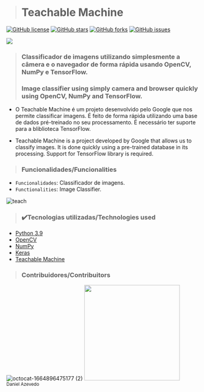 > <h1>Teachable Machine</h1>
[![GitHub license](https://img.shields.io/github/license/DanAzevedo/teachable-machine?style=for-the-badge)](https://github.com/DanAzevedo/teachable-machine/blob/main/LICENSE)
[![GitHub stars](https://img.shields.io/github/stars/DanAzevedo/teachable-machine?style=for-the-badge)](https://github.com/DanAzevedo/teachable-machine/stargazers)
[![GitHub forks](https://img.shields.io/github/forks/DanAzevedo/teachable-machine?style=for-the-badge)](https://github.com/DanAzevedo/teachable-machine/network)
[![GitHub issues](https://img.shields.io/github/issues/DanAzevedo/teachable-machine?style=for-the-badge)](https://github.com/DanAzevedo/teachable-machine/issues)

<p>
<img src="http://img.shields.io/static/v1?label=STATUS&message=%20FINISH&color=GREEN&style=for-the-badge"/>
</p>

> <h3>Classificador de imagens utilizando simplesmente a câmera e o navegador de forma rápida usando OpenCV, NumPy e TensorFlow.</h3>
> <h3>Image classifier using simply camera and browser quickly using OpenCV, NumPy and TensorFlow.</h3>  

- O Teachable Machine é um projeto desenvolvido pelo Google que nos permite classificar imagens. É feito de forma rápida utilizando uma base de dados pré-treinado no seu processamento. É necessário ter suporte para a bliblioteca TensorFlow.

- Teachable Machine is a project developed by Google that allows us to classify images. It is done quickly using a pre-trained database in its processing. Support for TensorFlow library is required.

> <h3>Funcionalidades/Funcionalities</h3>

- `Funcionalidades`: Classificador de imagens.
- `Functionalities`: Image Classifier.

![teach](https://user-images.githubusercontent.com/60473748/194623339-0e862888-3701-43c8-b79b-a7c3371038e8.gif)

> <h3>✔️Tecnologias utilizadas/Technologies used</h3>

- [Python 3.9](https://www.python.org/)
- [OpenCV](https://opencv.org/)
- [NumPy](https://numpy.org/)
- [Keras](https://keras.io/)
- [Teachable Machine](https://teachablemachine.withgoogle.com/)

> <h3>Contribuidores/Contribuitors</h3>

![octocat-1664896475177 (2)](https://user-images.githubusercontent.com/60473748/193859722-6fef2b23-a921-4c41-a600-487de23176b8.png)
<img src="https://avatars.githubusercontent.com/u/60473748?s=400&u=dde6f4919a91bc1d5c33737be4259f845a0ee553&v=4" width=250><br><sub>Daniel Azevedo</sub>


 
